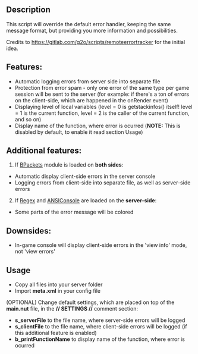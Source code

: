 ## Description
This script will override the default error handler, keeping the same message format, but providing you more information and possibilities.

Credits to https://gitlab.com/g2o/scripts/remoteerrortracker for the initial idea.

## Features:
- Automatic logging errors from server side into separate file
- Protection from error spam - only one error of the same type per game session will be sent to the server (for example: if there's a ton of errors on the client-side, which are happened in the onRender event)
- Displaying level of local variables (level = 0 is getstackinfos() itself! level = 1 is the current function, level = 2 is the caller of the current function, and so on)
- Display name of the function, where error is ocurred (**NOTE:** This is disabled by default, to enable it read section Usage)

## Additional features:
1. If [BPackets](https://gitlab.com/bcore1/bpackets) module is loaded on **both sides**:
- Automatic display client-side errors in the server console
- Logging errors from client-side into separate file, as well as server-side errors

2. If [Regex](https://gitlab.com/thunderglow1453/Squirrel-Regex-Module) and [ANSIConsole](https://gitlab.com/g2o/modules/ansiconsole) are loaded on the **server-side**:
- Some parts of the error message will be colored

## Downsides:
- In-game console will display client-side errors in the 'view info' mode, not 'view errors'

## Usage

- Copy all files into your server folder
- Import **meta.xml** in your config file
  
(OPTIONAL) Change default settings, which are placed on top of the **main.nut** file, in the **// SETTINGS //** comment section:
- **s_serverFile** to the file name, where server-side errors will be logged
- **s_clientFile** to the file name, where client-side errors will be logged (if this additional feature is enabled)
- **b_printFunctionName** to display name of the function, where error is ocurred
